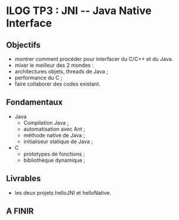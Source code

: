 # ILOG TP3 : JNI -- Java Native Interface
## Objectifs
- montrer comment procéder pour interfacer du C/C++ et du Java.
- mixer le meilleur des 2 mondes :
- architectures objets, threads de Java ;
- performance du C ;
- faire collaborer des codes existant.
## Fondamentaux
- Java
    - Compilation Java ;
    - automatisation avec Ant ;
    - méthode native de Java ;
    - initialiseur statique de Java ;
- C
    - prototypes de fonctions ;
    - bibliothèque dynamique ;
## Livrables
- les deux projets helloJNI et helloNative.

## A FINIR

